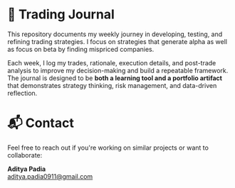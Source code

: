 # 📓 Trading Journal

This repository documents my weekly journey in developing, testing, and refining trading strategies. I focus on strategies that generate alpha as well as focus on beta by finding mispriced companies.

Each week, I log my trades, rationale, execution details, and post-trade analysis to improve my decision-making and build a repeatable framework. The journal is designed to be **both a learning tool and a portfolio artifact** that demonstrates strategy thinking, risk management, and data-driven reflection.

# 📬 Contact

Feel free to reach out if you're working on similar projects or want to collaborate:

**Aditya Padia**  
aditya.padia0911@gmail.com
